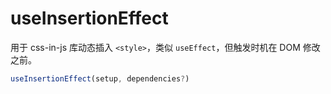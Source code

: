 # useInsertionEffect

用于 css-in-js 库动态插入 `<style>`，类似 `useEffect`，但触发时机在 DOM 修改之前。

```js
useInsertionEffect(setup, dependencies?)
```
